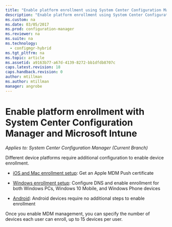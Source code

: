 ```yaml
---
title: "Enable platform enrollment using System Center Configuration Manager"
description: "Enable platform enrollment using System Center Configuration Manager and Microsoft Intune."
ms.custom: na
ms.date: 03/05/2017
ms.prod: configuration-manager
ms.reviewer: na
ms.suite: na
ms.technology:
  - configmgr-hybrid
ms.tgt_pltfrm: na
ms.topic: article
ms.assetid: a9163b77-a67d-4139-8272-bb1dfdb8707c
caps.latest.revision: 18
caps.handback.revision: 0
author: mtillman
ms.author: mtillman
manager: angrobe
---
```

# Enable platform enrollment with System Center Configuration Manager and Microsoft Intune

*Applies to: System Center Configuration Manager (Current Branch)*

Different device platforms require additional configuration to enable device enrollment.
  - [iOS and Mac enrollment setup](enroll-hybrid-ios-mac.md): Get an Apple MDM Push certificate

  - [Windows enrollment setup](enroll-hybrid-windows.md): Configure DNS and enable enrollment for both Windows PCs, Windows 10 Mobile, and Windows Phone devices

  - [Android](enroll-hybrid-android.md): Android devices require no additional steps to enable enrollment

Once you enable MDM management, you can specify the number of devices each user can enroll, up to 15 devices per user.
